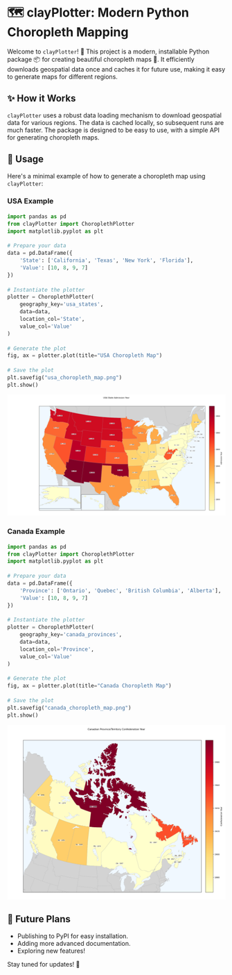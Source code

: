 # 🗺️ clayPlotter: Modern Python Choropleth Mapping

Welcome to `clayPlotter`! 👋 This project is a modern, installable Python package 📦 for creating beautiful choropleth maps 🎨. It efficiently downloads geospatial data once and caches it for future use, making it easy to generate maps for different regions.

## ✨ How it Works

`clayPlotter` uses a robust data loading mechanism to download geospatial data for various regions. The data is cached locally, so subsequent runs are much faster. The package is designed to be easy to use, with a simple API for generating choropleth maps.

## 🚀 Usage

Here's a minimal example of how to generate a choropleth map using `clayPlotter`:

### USA Example
```python
import pandas as pd
from clayPlotter import ChoroplethPlotter
import matplotlib.pyplot as plt
 
# Prepare your data
data = pd.DataFrame({
    'State': ['California', 'Texas', 'New York', 'Florida'],
    'Value': [10, 8, 9, 7]
})

# Instantiate the plotter
plotter = ChoroplethPlotter(
    geography_key='usa_states',
    data=data,
    location_col='State',
    value_col='Value'
)

# Generate the plot
fig, ax = plotter.plot(title="USA Choropleth Map")

# Save the plot
plt.savefig("usa_choropleth_map.png")
plt.show()
```

![USA Choropleth Map](notebooks/my_choropleth_map_usa.png)

### Canada Example
```python
import pandas as pd
from clayPlotter import ChoroplethPlotter
import matplotlib.pyplot as plt

# Prepare your data
data = pd.DataFrame({
    'Province': ['Ontario', 'Quebec', 'British Columbia', 'Alberta'],
    'Value': [10, 8, 9, 7]
})

# Instantiate the plotter
plotter = ChoroplethPlotter(
    geography_key='canada_provinces',
    data=data,
    location_col='Province',
    value_col='Value'
)

# Generate the plot
fig, ax = plotter.plot(title="Canada Choropleth Map")

# Save the plot
plt.savefig("canada_choropleth_map.png")
plt.show()
```

![Canada Choropleth Map](notebooks/my_choropleth_map_canada.png)

## 🔮 Future Plans

* Publishing to PyPI for easy installation.
* Adding more advanced documentation.
* Exploring new features!

Stay tuned for updates! 🎉